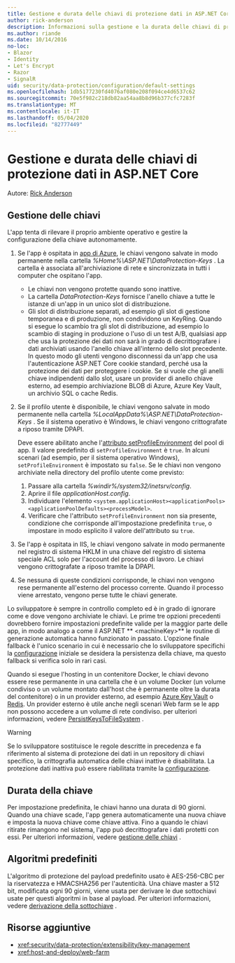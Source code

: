 ```yaml
---
title: Gestione e durata delle chiavi di protezione dati in ASP.NET Core
author: rick-anderson
description: Informazioni sulla gestione e la durata delle chiavi di protezione dei dati in ASP.NET Core.
ms.author: riande
ms.date: 10/14/2016
no-loc:
- Blazor
- Identity
- Let's Encrypt
- Razor
- SignalR
uid: security/data-protection/configuration/default-settings
ms.openlocfilehash: 1db5177230fd4076af080e208f094ce4d6537c62
ms.sourcegitcommit: 70e5f982c218db82aa54aa8b8d96b377cfc7283f
ms.translationtype: MT
ms.contentlocale: it-IT
ms.lasthandoff: 05/04/2020
ms.locfileid: "82777449"
---
```

# <a name="data-protection-key-management-and-lifetime-in-aspnet-core"></a>Gestione e durata delle chiavi di protezione dati in ASP.NET Core

Autore: [Rick Anderson](https://twitter.com/RickAndMSFT)

## <a name="key-management"></a>Gestione delle chiavi

L'app tenta di rilevare il proprio ambiente operativo e gestire la configurazione della chiave autonomamente.

1. Se l'app è ospitata in [app di Azure](https://azure.microsoft.com/services/app-service/), le chiavi vengono salvate in modo permanente nella cartella *%Home%\ASP.NET\DataProtection-Keys* . La cartella è associata all'archiviazione di rete e sincronizzata in tutti i computer che ospitano l'app.
   * Le chiavi non vengono protette quando sono inattive.
   * La cartella *DataProtection-Keys* fornisce l'anello chiave a tutte le istanze di un'app in un unico slot di distribuzione.
   * Gli slot di distribuzione separati, ad esempio gli slot di gestione temporanea e di produzione, non condividono un KeyRing. Quando si esegue lo scambio tra gli slot di distribuzione, ad esempio lo scambio di staging in produzione o l'uso di un test A/B, qualsiasi app che usa la protezione dei dati non sarà in grado di decrittografare i dati archiviati usando l'anello chiave all'interno dello slot precedente. In questo modo gli utenti vengono disconnessi da un'app che usa l'autenticazione ASP.NET Core cookie standard, perché usa la protezione dei dati per proteggere i cookie. Se si vuole che gli anelli chiave indipendenti dallo slot, usare un provider di anello chiave esterno, ad esempio archiviazione BLOB di Azure, Azure Key Vault, un archivio SQL o cache Redis.

1. Se il profilo utente è disponibile, le chiavi vengono salvate in modo permanente nella cartella *%LocalAppData%\ASP.NET\DataProtection-Keys* . Se il sistema operativo è Windows, le chiavi vengono crittografate a riposo tramite DPAPI.

   Deve essere abilitato anche l'[attributo setProfileEnvironment](/iis/configuration/system.applicationhost/applicationpools/add/processmodel#configuration) del pool di app. Il valore predefinito di `setProfileEnvironment` è `true`. In alcuni scenari (ad esempio, per il sistema operativo Windows), `setProfileEnvironment` è impostato su `false`. Se le chiavi non vengono archiviate nella directory del profilo utente come previsto:

   1. Passare alla cartella *%windir%/system32/inetsrv/config*.
   1. Aprire il file *applicationHost.config*.
   1. Individuare l'elemento `<system.applicationHost><applicationPools><applicationPoolDefaults><processModel>`.
   1. Verificare che l'attributo `setProfileEnvironment` non sia presente, condizione che corrisponde all'impostazione predefinita `true`, o impostare in modo esplicito il valore dell'attributo su `true`.

1. Se l'app è ospitata in IIS, le chiavi vengono salvate in modo permanente nel registro di sistema HKLM in una chiave del registro di sistema speciale ACL solo per l'account del processo di lavoro. Le chiavi vengono crittografate a riposo tramite la DPAPI.

1. Se nessuna di queste condizioni corrisponde, le chiavi non vengono rese permanente all'esterno del processo corrente. Quando il processo viene arrestato, vengono perse tutte le chiavi generate.

Lo sviluppatore è sempre in controllo completo ed è in grado di ignorare come e dove vengono archiviate le chiavi. Le prime tre opzioni precedenti dovrebbero fornire impostazioni predefinite valide per la maggior parte delle app, in modo analogo a come il ASP.NET ** \<machineKey>** le routine di generazione automatica hanno funzionato in passato. L'opzione finale fallback è l'unico scenario in cui è necessario che lo sviluppatore specifichi la [configurazione](xref:security/data-protection/configuration/overview) iniziale se desidera la persistenza della chiave, ma questo fallback si verifica solo in rari casi.

Quando si esegue l'hosting in un contenitore Docker, le chiavi devono essere rese permanente in una cartella che è un volume Docker (un volume condiviso o un volume montato dall'host che è permanente oltre la durata del contenitore) o in un provider esterno, ad esempio [Azure Key Vault](https://azure.microsoft.com/services/key-vault/) o [Redis](https://redis.io/). Un provider esterno è utile anche negli scenari Web farm se le app non possono accedere a un volume di rete condiviso. per ulteriori informazioni, vedere [PersistKeysToFileSystem](xref:security/data-protection/configuration/overview#persistkeystofilesystem) .

> [!WARNING]
> Se lo sviluppatore sostituisce le regole descritte in precedenza e fa riferimento al sistema di protezione dei dati in un repository di chiavi specifico, la crittografia automatica delle chiavi inattive è disabilitata. La protezione dati inattiva può essere riabilitata tramite la [configurazione](xref:security/data-protection/configuration/overview).

## <a name="key-lifetime"></a>Durata della chiave

Per impostazione predefinita, le chiavi hanno una durata di 90 giorni. Quando una chiave scade, l'app genera automaticamente una nuova chiave e imposta la nuova chiave come chiave attiva. Fino a quando le chiavi ritirate rimangono nel sistema, l'app può decrittografare i dati protetti con essi. Per ulteriori informazioni, vedere [gestione delle chiavi](xref:security/data-protection/implementation/key-management#key-expiration-and-rolling) .

## <a name="default-algorithms"></a>Algoritmi predefiniti

L'algoritmo di protezione del payload predefinito usato è AES-256-CBC per la riservatezza e HMACSHA256 per l'autenticità. Una chiave master a 512 bit, modificata ogni 90 giorni, viene usata per derivare le due sottochiavi usate per questi algoritmi in base al payload. Per ulteriori informazioni, vedere [derivazione della sottochiave](xref:security/data-protection/implementation/subkeyderivation#additional-authenticated-data-and-subkey-derivation) .

## <a name="additional-resources"></a>Risorse aggiuntive

* <xref:security/data-protection/extensibility/key-management>
* <xref:host-and-deploy/web-farm>
